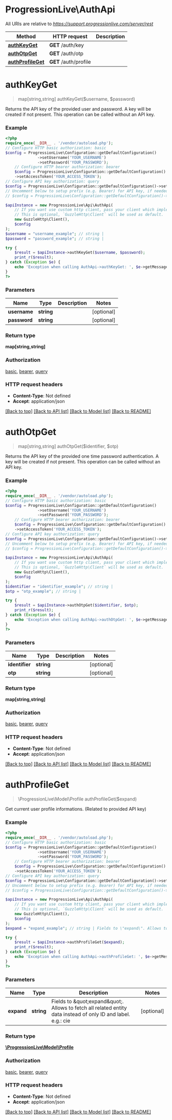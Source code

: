 # ProgressionLive\AuthApi

All URIs are relative to *https://support.progressionlive.com/server/rest*

Method | HTTP request | Description
------------- | ------------- | -------------
[**authKeyGet**](AuthApi.md#authkeyget) | **GET** /auth/key | 
[**authOtpGet**](AuthApi.md#authotpget) | **GET** /auth/otp | 
[**authProfileGet**](AuthApi.md#authprofileget) | **GET** /auth/profile | 

# **authKeyGet**
> map[string,string] authKeyGet($username, $password)



Returns the API key of the provided user and password. A key will be created if not present. This operation can be called without an API key.

### Example
```php
<?php
require_once(__DIR__ . '/vendor/autoload.php');
// Configure HTTP basic authorization: basic
$config = ProgressionLive\Configuration::getDefaultConfiguration()
              ->setUsername('YOUR_USERNAME')
              ->setPassword('YOUR_PASSWORD');
    // Configure HTTP bearer authorization: bearer
    $config = ProgressionLive\Configuration::getDefaultConfiguration()
    ->setAccessToken('YOUR_ACCESS_TOKEN');
// Configure API key authorization: query
$config = ProgressionLive\Configuration::getDefaultConfiguration()->setApiKey('apiKey', 'YOUR_API_KEY');
// Uncomment below to setup prefix (e.g. Bearer) for API key, if needed
// $config = ProgressionLive\Configuration::getDefaultConfiguration()->setApiKeyPrefix('apiKey', 'Bearer');

$apiInstance = new ProgressionLive\Api\AuthApi(
    // If you want use custom http client, pass your client which implements `GuzzleHttp\ClientInterface`.
    // This is optional, `GuzzleHttp\Client` will be used as default.
    new GuzzleHttp\Client(),
    $config
);
$username = "username_example"; // string | 
$password = "password_example"; // string | 

try {
    $result = $apiInstance->authKeyGet($username, $password);
    print_r($result);
} catch (Exception $e) {
    echo 'Exception when calling AuthApi->authKeyGet: ', $e->getMessage(), PHP_EOL;
}
?>
```

### Parameters

Name | Type | Description  | Notes
------------- | ------------- | ------------- | -------------
 **username** | **string**|  | [optional]
 **password** | **string**|  | [optional]

### Return type

**map[string,string]**

### Authorization

[basic](../../README.md#basic), [bearer](../../README.md#bearer), [query](../../README.md#query)

### HTTP request headers

 - **Content-Type**: Not defined
 - **Accept**: application/json

[[Back to top]](#) [[Back to API list]](../../README.md#documentation-for-api-endpoints) [[Back to Model list]](../../README.md#documentation-for-models) [[Back to README]](../../README.md)

# **authOtpGet**
> map[string,string] authOtpGet($identifier, $otp)



Returns the API key of the provided one time password authentication.  A key will be created if not present. This operation can be called without an API key.

### Example
```php
<?php
require_once(__DIR__ . '/vendor/autoload.php');
// Configure HTTP basic authorization: basic
$config = ProgressionLive\Configuration::getDefaultConfiguration()
              ->setUsername('YOUR_USERNAME')
              ->setPassword('YOUR_PASSWORD');
    // Configure HTTP bearer authorization: bearer
    $config = ProgressionLive\Configuration::getDefaultConfiguration()
    ->setAccessToken('YOUR_ACCESS_TOKEN');
// Configure API key authorization: query
$config = ProgressionLive\Configuration::getDefaultConfiguration()->setApiKey('apiKey', 'YOUR_API_KEY');
// Uncomment below to setup prefix (e.g. Bearer) for API key, if needed
// $config = ProgressionLive\Configuration::getDefaultConfiguration()->setApiKeyPrefix('apiKey', 'Bearer');

$apiInstance = new ProgressionLive\Api\AuthApi(
    // If you want use custom http client, pass your client which implements `GuzzleHttp\ClientInterface`.
    // This is optional, `GuzzleHttp\Client` will be used as default.
    new GuzzleHttp\Client(),
    $config
);
$identifier = "identifier_example"; // string | 
$otp = "otp_example"; // string | 

try {
    $result = $apiInstance->authOtpGet($identifier, $otp);
    print_r($result);
} catch (Exception $e) {
    echo 'Exception when calling AuthApi->authOtpGet: ', $e->getMessage(), PHP_EOL;
}
?>
```

### Parameters

Name | Type | Description  | Notes
------------- | ------------- | ------------- | -------------
 **identifier** | **string**|  | [optional]
 **otp** | **string**|  | [optional]

### Return type

**map[string,string]**

### Authorization

[basic](../../README.md#basic), [bearer](../../README.md#bearer), [query](../../README.md#query)

### HTTP request headers

 - **Content-Type**: Not defined
 - **Accept**: application/json

[[Back to top]](#) [[Back to API list]](../../README.md#documentation-for-api-endpoints) [[Back to Model list]](../../README.md#documentation-for-models) [[Back to README]](../../README.md)

# **authProfileGet**
> \ProgressionLive\Model\Profile authProfileGet($expand)



Get current user profile informations. (Related to provided API key)

### Example
```php
<?php
require_once(__DIR__ . '/vendor/autoload.php');
// Configure HTTP basic authorization: basic
$config = ProgressionLive\Configuration::getDefaultConfiguration()
              ->setUsername('YOUR_USERNAME')
              ->setPassword('YOUR_PASSWORD');
    // Configure HTTP bearer authorization: bearer
    $config = ProgressionLive\Configuration::getDefaultConfiguration()
    ->setAccessToken('YOUR_ACCESS_TOKEN');
// Configure API key authorization: query
$config = ProgressionLive\Configuration::getDefaultConfiguration()->setApiKey('apiKey', 'YOUR_API_KEY');
// Uncomment below to setup prefix (e.g. Bearer) for API key, if needed
// $config = ProgressionLive\Configuration::getDefaultConfiguration()->setApiKeyPrefix('apiKey', 'Bearer');

$apiInstance = new ProgressionLive\Api\AuthApi(
    // If you want use custom http client, pass your client which implements `GuzzleHttp\ClientInterface`.
    // This is optional, `GuzzleHttp\Client` will be used as default.
    new GuzzleHttp\Client(),
    $config
);
$expand = "expand_example"; // string | Fields to \"expand\". Allows to fetch all related entity data instead of only ID and label.   e.g.: cie

try {
    $result = $apiInstance->authProfileGet($expand);
    print_r($result);
} catch (Exception $e) {
    echo 'Exception when calling AuthApi->authProfileGet: ', $e->getMessage(), PHP_EOL;
}
?>
```

### Parameters

Name | Type | Description  | Notes
------------- | ------------- | ------------- | -------------
 **expand** | **string**| Fields to \&quot;expand\&quot;. Allows to fetch all related entity data instead of only ID and label.   e.g.: cie | [optional]

### Return type

[**\ProgressionLive\Model\Profile**](../Model/Profile.md)

### Authorization

[basic](../../README.md#basic), [bearer](../../README.md#bearer), [query](../../README.md#query)

### HTTP request headers

 - **Content-Type**: Not defined
 - **Accept**: application/json

[[Back to top]](#) [[Back to API list]](../../README.md#documentation-for-api-endpoints) [[Back to Model list]](../../README.md#documentation-for-models) [[Back to README]](../../README.md)

